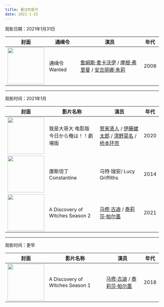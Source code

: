 ```yaml
---
title: 看过的影片
date: 2021-1-25
---
```




观影日期：2021年1月31日

| 封面                                                         | 通缉令        | 演员                                                         | 年代 |
| ------------------------------------------------------------ | ------------- | ------------------------------------------------------------ | ---- |
| <img src="https://images.shiguangping.com/imgs/20210131135526.webp" style="width: 120px"/> | 通缉令 Wanted | [詹姆斯·麦卡沃伊](https://movie.douban.com/celebrity/1006958/) / [摩根·弗里曼](https://movie.douban.com/celebrity/1054534/) / [安吉丽娜·朱莉](https://movie.douban.com/celebrity/1054447/) | 2008 |



---

观影时间：2021年1月

| 封面                                                         | 影片名称                                 | 演员                                                         | 年代 |
| ------------------------------------------------------------ | ---------------------------------------- | ------------------------------------------------------------ | ---- |
| <img src="https://images.shiguangping.com//imgs/20210126114425.webp" width="120px"/> | 我是大哥大 电影版 今日から俺は！！劇場版 | [贺来贤人](https://movie.douban.com/celebrity/1275257/) / [伊藤健太郎](https://movie.douban.com/celebrity/1350151/) / [清野菜名](https://movie.douban.com/celebrity/1340151/) / [桥本环奈](https://movie.douban.com/celebrity/1322189/) | 2020 |
| <img src="https://images.shiguangping.com//imgs/20210125132732.webp" style="width: 120px;" /> | 康斯坦丁 Constantine                     | 马特·瑞安/ Lucy Griffiths                                    | 2014 |
| <img src="https://images.shiguangping.com//imgs/20210125112337.webp" width="120px"/> | A Discovery of Witches Season 2          | [马修·古迪](https://movie.douban.com/celebrity/1000008/) / [泰莉莎·帕尔墨](https://movie.douban.com/celebrity/1031836/) | 2021 |



---

观影时间：更早

| 封面                                                         | 影片名称                        | 演员                                                         | 年代 |
| ------------------------------------------------------------ | ------------------------------- | ------------------------------------------------------------ | ---- |
| <img src="https://images.shiguangping.com//imgs/20210125112201.webp" width="120px"/> | A Discovery of Witches Season 1 | [马修·古迪](https://movie.douban.com/celebrity/1000008/) / [泰莉莎·帕尔墨](https://movie.douban.com/celebrity/1031836/) | 2018 |

